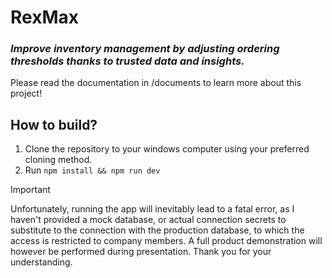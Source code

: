 # RexMax
### *Improve inventory management by adjusting ordering thresholds thanks to trusted data and insights.*

Please read the documentation in /documents to learn more about this project!

## How to build?

1. Clone the repository to your windows computer using your preferred cloning method.
2. Run `npm install && npm run dev`

> [!IMPORTANT]
> Unfortunately, running the app will inevitably lead to a fatal error, as I haven't provided a mock database, or actual connection secrets to substitute to the connection with the production database, to which the access is restricted to company members. A full product demonstration will however be performed during presentation. Thank you for your understanding.
